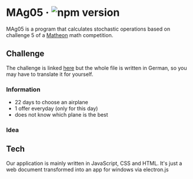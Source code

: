# MAg05 &middot; ![npm version](https://img.shields.io/npm/v/electron.svg)

MAg05 is a program that calculates stochastic operations based on challenge 5 of a [Matheon](https://www.matheon.de) math competition.


## Challenge
The challenge is linked [here](https://github.com/SamderJK/MAg05/blob/v1.0.1/airplane.pdf) but the whole file is written in German, so you may have to translate it for yourself.

### Information
* 22 days to choose an airplane
* 1 offer everyday (only for this day)
* does not know which plane is the best

### Idea

## Tech
Our application is mainly written in JavaScript, CSS and HTML. It's just a web document transformed into an app for windows via electron.js
